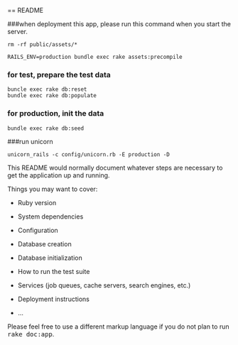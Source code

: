 == README

###when deployment this app, please run this command when you start the server.

```
rm -rf public/assets/*

RAILS_ENV=production bundle exec rake assets:precompile
```

### for test, prepare the test data

```
buncle exec rake db:reset
bundle exec rake db:populate
```

### for production, init the data

```
bundle exec rake db:seed
```

###run unicorn

```
unicorn_rails -c config/unicorn.rb -E production -D
```

This README would normally document whatever steps are necessary to get the
application up and running.

Things you may want to cover:

* Ruby version

* System dependencies

* Configuration

* Database creation

* Database initialization

* How to run the test suite

* Services (job queues, cache servers, search engines, etc.)

* Deployment instructions

* ...


Please feel free to use a different markup language if you do not plan to run
<tt>rake doc:app</tt>.
